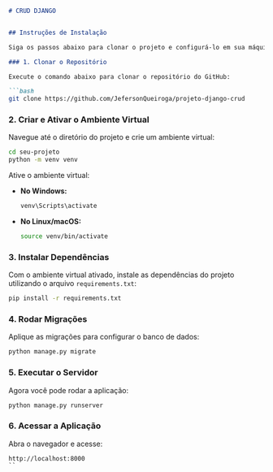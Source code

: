 

```markdown
# CRUD DJANGO


## Instruções de Instalação

Siga os passos abaixo para clonar o projeto e configurá-lo em sua máquina local.

### 1. Clonar o Repositório

Execute o comando abaixo para clonar o repositório do GitHub:

```bash
git clone https://github.com/JefersonQueiroga/projeto-django-crud
```

### 2. Criar e Ativar o Ambiente Virtual

Navegue até o diretório do projeto e crie um ambiente virtual:

```bash
cd seu-projeto
python -m venv venv
```

Ative o ambiente virtual:

- **No Windows:**

  ```bash
  venv\Scripts\activate
  ```

- **No Linux/macOS:**

  ```bash
  source venv/bin/activate
  ```

### 3. Instalar Dependências

Com o ambiente virtual ativado, instale as dependências do projeto utilizando o arquivo `requirements.txt`:

```bash
pip install -r requirements.txt
```

### 4. Rodar Migrações

Aplique as migrações para configurar o banco de dados:

```bash
python manage.py migrate
```

### 5. Executar o Servidor

Agora você pode rodar a aplicação:

```bash
python manage.py runserver
```

### 6. Acessar a Aplicação

Abra o navegador e acesse:

```
http://localhost:8000
``